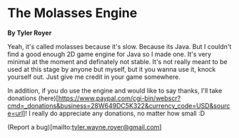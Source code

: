 # The Molasses Engine
**By Tyler Royer**

Yeah, it's called molasses because it's slow.  Because its Java.  But I couldn't find a good enough
2D game engine for Java so I made one.  It's very minimal at the moment and definately not stable.
It's not really meant to be used at this stage by anyone but myself, but it you wanna use it, knock
yourself out.  Just give me credit in your game somewhere.   

In addition, if you do use the engine and would like to say thanks, I'll take donations
(here)[https://www.paypal.com/cgi-bin/webscr?cmd=_donations&business=28W649DC5K322&currency_code=USD&source=url]!
I really do appreciate any donations, no matter how small :D   

(Report a bug)[mailto:tyler.wayne.royer@gmail.com]